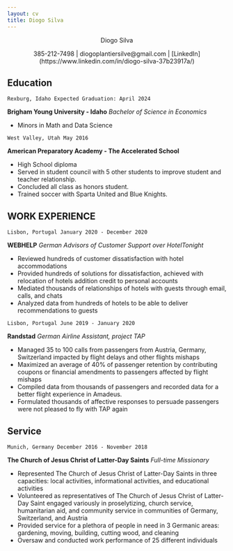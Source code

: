 ```yaml
---
layout: cv
title: Diogo Silva 
---
```

<p align="center">Diogo Silva</p>

<p align="center">385-212-7498 | diogoplantiersilve@gmail.com | [LinkedIn](https://www.linkedin.com/in/diogo-silva-37b23917a/)</p>

<!-- https://www.monique.tech/the-art-of-markdown -->

## Education

`Rexburg, Idaho
Expected Graduation: April 2024`

__Brigham Young University - Idaho__
_Bachelor of Science in Economics_
- Minors in Math and Data Science

`West Valley, Utah
May 2016`

__American Preparatory Academy - The Accelerated School__

- High School diploma
- Served in student council with 5 other students to improve student and teacher relationship.
- Concluded all class as honors student.
- Trained soccer with Sparta United and Blue Knights.


## WORK EXPERIENCE

`Lisbon, Portugal
January 2020 - December 2020`

__WEBHELP__
_German Advisors of Customer Support over HotelTonight_

- Reviewed hundreds of customer dissatisfaction with hotel accommodations
- Provided hundreds of solutions for dissatisfaction, achieved with relocation of hotels addition credit to personal accounts
- Mediated thousands of relationships of hotels with guests through email, calls, and chats
- Analyzed data from hundreds of hotels to be able to deliver recommendations to guests

`Lisbon, Portugal
June 2019 - January 2020`

__Randstad__
_German Airline Assistant, project TAP_

- Managed 35 to 100 calls from passengers from Austria, Germany, Switzerland impacted by flight delays and other flights mishaps
- Maximized an average of 40% of passenger retention by contributing coupons or financial amendments to passengers affected by flight mishaps
- Compiled data from thousands of passengers and recorded data for a better flight experience in Amadeus.
- Formulated thousands of affective responses to persuade passengers were not pleased to fly with TAP again


## Service

`Munich, Germany
December 2016 - November 2018`

__The Church of Jesus Christ of Latter-Day Saints__
_Full-time Missionary_

- Represented The Church of Jesus Christ of Latter-Day Saints in three capacities: local activities, informational activities, and
educational activities
- Volunteered as representatives of The Church of Jesus Christ of Latter-Day Saint engaged variously in proselytizing, church
service, humanitarian aid, and community service in communities of Germany, Switzerland, and Austria
- Provided service for a plethora of people in need in 3 Germanic areas: gardening, moving, building, cutting wood, and cleaning
- Oversaw and conducted work performance of 25 different individuals


<!-- ### Footer

Last updated: May 2013 -->


